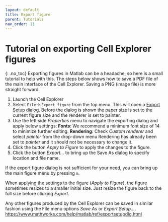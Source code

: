 ```yaml
---
layout: default
title: Export figure
parent: Tutorials
nav_order: 11
---
```

# Tutorial on exporting Cell Explorer figures
{: .no_toc}
Exporting figures in Matlab can be a headache, so here is a small tutorial to help with this. The steps below shows how to save a PDF file of the main interface of the Cell Explorer. Saving a PNG (image file) is more straight forward. 

1. Launch the Cell Explorer
2. Select `File`-> `Export figure` from the top menu. This will open a [Export Setup dialog](https://www.mathworks.com/help/matlab/ref/exportsetupdlg.html). Before the dialog is shown the paper size is set to the current figure size and the renderer is set to painter.
3. Use the left side _Properties_ menu to navigate the exporting dialog and apply below settings:
   __Fonts__: We recommend a minimum font size of 14 to minimize further editing.
   __Rendering__: Check _Custom renderer_ and select _painter_ from the drop-down menu Rendering has already been set to _painter_ and it should not be necessary to change it.
4. Click the button _Apply to Figure_ to apply the changes to the figure.
5. Click the button _Export..._ to bring up the Save As dialog to specify location and file name. 

If the export figure dialog is not sufficient for your need, you can bring up the main figure menu by pressing `m`. 

When applying the settings to the figure (_Apply to Figure_), the figure sometimes resizes to a smaller initial size. Just resize the figure back to the full size before clicking _Export_. 

Any other figures produced by the Cell Explorer can be saved in similar fashion using the File menu options _Save As_ or _Export Setup..._.
https://www.mathworks.com/help/matlab/ref/exportsetupdlg.html